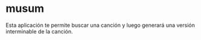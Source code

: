 # musum
 Esta aplicación te permite buscar una canción y luego generará una versión interminable de la canción.
